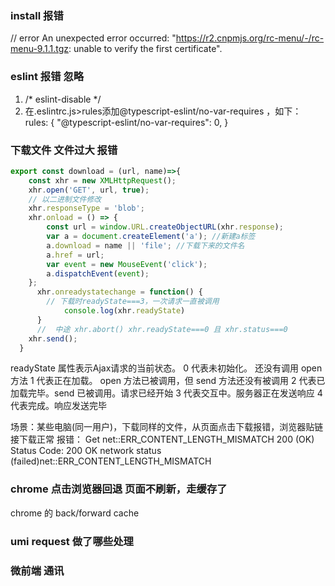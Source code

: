 ### install 报错
// error An unexpected error occurred: "https://r2.cnpmjs.org/rc-menu/-/rc-menu-9.1.1.tgz: unable to verify the first certificate".


### eslint 报错 忽略
1. /* eslint-disable */
2. 在.eslintrc.js>rules添加@typescript-eslint/no-var-requires ，如下：
  rules: {
    "@typescript-eslint/no-var-requires": 0,
  }



### 下载文件 文件过大 报错
```js
export const download = (url, name)=>{
    const xhr = new XMLHttpRequest();
    xhr.open('GET', url, true);
    // 以二进制文件修改
    xhr.responseType = 'blob';
    xhr.onload = () => {
        const url = window.URL.createObjectURL(xhr.response);
        var a = document.createElement('a'); //新建a标签
        a.download = name || 'file'; //下载下来的文件名
        a.href = url;
        var event = new MouseEvent('click');
        a.dispatchEvent(event);
    };
      xhr.onreadystatechange = function() {
        // 下载时readyState===3，一次请求一直被调用
            console.log(xhr.readyState)
      }
      //  中途 xhr.abort() xhr.readyState===0 且 xhr.status===0
    xhr.send();
  }
```
readyState 属性表示Ajax请求的当前状态。
0 代表未初始化。 还没有调用 open 方法
1 代表正在加载。 open 方法已被调用，但 send 方法还没有被调用
2 代表已加载完毕。send 已被调用。请求已经开始
3 代表交互中。服务器正在发送响应
4 代表完成。响应发送完毕

场景：某些电脑(同一用户)，下载同样的文件，从页面点击下载报错，浏览器贴链接下载正常
报错： Get net::ERR_CONTENT_LENGTH_MISMATCH 200 (OK)
Status Code: 200 OK
network status (failed)net::ERR_CONTENT_LENGTH_MISMATCH	



### chrome 点击浏览器回退 页面不刷新，走缓存了
chrome 的 back/forward cache


### umi request 做了哪些处理

### 微前端 通讯